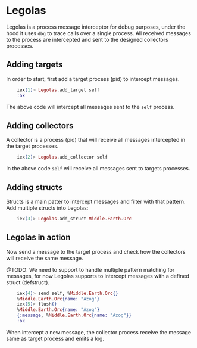 # Legolas

Legolas is a process message interceptor for debug purposes, under the hood
it uses `dbg` to trace calls over a single process. All received messages to the process
are intercepted and sent to the designed collectors processes.

## Adding targets

In order to start, first add a target process (pid) to intercept messages.

```elixir
    iex(1)> Legolas.add_target self
    :ok
```

The above code will intercept all messages sent to the `self` process.

## Adding collectors

A collector is a process (pid) that will receive all messages intercepted in the target processes.

```elixir
    iex(2)> Legolas.add_collector self
```

In the above code `self` will receive all messages sent to targets processes.

## Adding structs

Structs is a main patter to intercept messages and filter with that pattern. Add multiple structs into Legolas:

```elixir
    iex(3)> Legolas.add_struct Middle.Earth.Orc
```

## Legolas in action

Now send a message to the target process and check how the collectors will receive the same message.

@TODO: We need to support to handle multiple pattern matching for messages, for now Legolas supports to intercept
messages with a defined struct (defstruct).

```elixir
    iex(4)> send self, %Middle.Earth.Orc{}
    %Middle.Earth.Orc{name: "Azog"}
    iex(5)> flush()
    %Middle.Earth.Orc{name: "Azog"}
    {:message, %Middle.Earth.Orc{name: "Azog"}}
    :ok
```

When intercept a new message, the collector process receive the message same as target process and emits a log.
